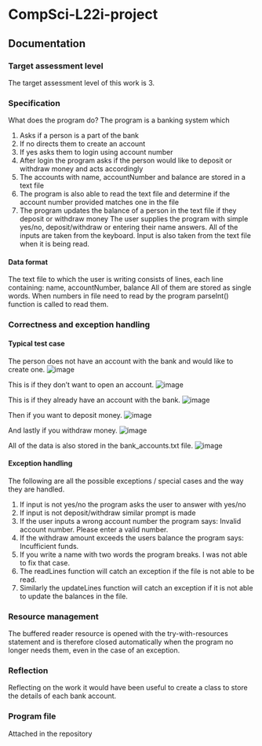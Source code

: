 # CompSci-L22i-project
## Documentation

### Target assessment level
The target assessment level of this work is 3.
### Specification
What does the program do?
The program is a banking system which
1.	Asks if a person is a part of the bank
2.	If no directs them to create an account
3.	If yes asks them to login using account number 
4.	After login the program asks if the person would like to deposit or withdraw money and acts accordingly
5.	The accounts with name, accountNumber and balance are stored in a text file
6.	The program is also able to read the text file and determine if the account number provided matches one in the file
7.	The program updates the balance of a person in the text file if they deposit or withdraw money
The user supplies the program with simple yes/no, deposit/withdraw or entering their name answers. All of the inputs are taken from the keyboard. Input is also taken from the text file when it is being read. 
#### Data format
The text file to which the user is writing consists of lines, each line containing: 
name, accountNumber, balance
All of them are stored as single words. When numbers in file need to read by the program parseInt() function is called to read them. 
### Correctness and exception handling
#### Typical test case
The person does not have an account with the bank and would like to create one. 
![image](https://user-images.githubusercontent.com/122979300/216600303-93e18675-3960-4076-8d4f-71d40b365a26.png)

This is if they don’t want to open an account.
![image](https://user-images.githubusercontent.com/122979300/216600382-a41394ff-b974-4cd5-9bc9-75c716c30490.png)

This is if they already have an account with the bank.
![image](https://user-images.githubusercontent.com/122979300/216600438-59b85713-fde8-4bd5-90c3-b12adca2d989.png)

Then if you want to deposit money.
![image](https://user-images.githubusercontent.com/122979300/216600500-93ec042d-d4d7-495d-bea0-efef850d062b.png)

And lastly if you withdraw money.
![image](https://user-images.githubusercontent.com/122979300/216600537-0b1ba94b-9e63-422f-b147-5064089e2f59.png)

All of the data is also stored in the bank_accounts.txt file.
![image](https://user-images.githubusercontent.com/122979300/216600598-4df06992-0d2f-451e-b1f7-f5848948a4d7.png)


#### Exception handling
The following are all the possible exceptions / special cases and the way they are handled.
1.	If input is not yes/no the program asks the user to answer with yes/no
2.	If input is not deposit/withdraw similar prompt is made
3.	If the user inputs a wrong account number the program says: Invalid account number. Please enter a valid number. 
4.	If the withdraw amount exceeds the users balance the program says: Incufficient funds. 
5.	If you write a name with two words the program breaks. I was not able to fix that case. 
6.	The readLines function will catch an exception if the file is not able to be read.
7.	Similarly the updateLines function will catch an exception if it is not able to update the balances in the file. 
### Resource management
The buffered reader resource is opened with the try-with-resources statement and is therefore closed automatically when the program no longer needs them, even in the case of an exception. 
### Reflection
Reflecting on the work it would have been useful to create a class to store the details of each bank account. 

### Program file
Attached in the repository
